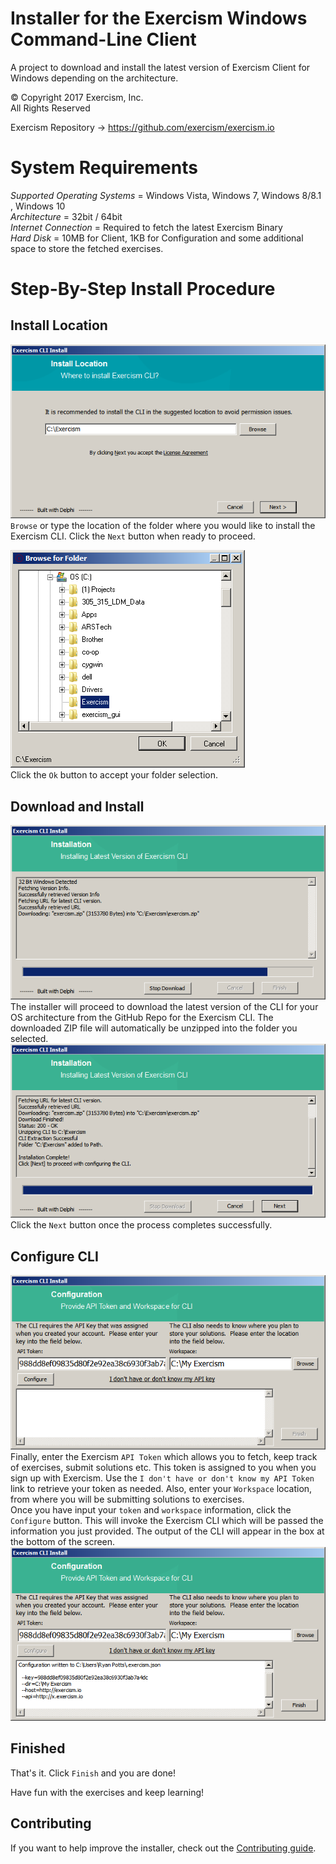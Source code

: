 # Installer for the Exercism Windows Command-Line Client
A project to download and install the latest version of Exercism Client for Windows depending on the architecture.

© Copyright 2017 Exercism, Inc.  
All Rights Reserved  

Exercism Repository -> https://github.com/exercism/exercism.io

# System Requirements  
  *Supported Operating Systems* = Windows Vista, Windows 7, Windows 8/8.1 , Windows 10  
  *Architecture* = 32bit / 64bit  
  *Internet Connection* = Required to fetch the latest Exercism Binary  
  *Hard Disk* = 10MB for Client, 1KB for Configuration and some additional space to store the fetched exercises.  
    
    
    


# Step-By-Step Install Procedure    
## Install Location  
 ![Install Location](img/installLocation.png)  
 `Browse` or type the location of the folder where you would like to install the Exercism CLI.  Click the `Next` button when ready to proceed.  
 
 
 ![browse](img/browse.png)  
Click the `Ok` button to accept your folder selection.

## Download and Install  
 ![Client Download Form](img/install.png)  
 The installer will proceed to download the latest version of the CLI for your OS architecture from the GitHub Repo for the Exercism CLI.  The downloaded ZIP file will automatically be unzipped into the folder you selected.  
 ![download success](img/installFinish.png)  
 Click the `Next` button once the process completes successfully.  
 
## Configure CLI  
 ![Configure api token](img/configure.png)  
 Finally, enter the Exercism `API Token` which allows you to fetch, keep track of exercises, submit solutions etc.  This token is assigned to you when you sign up with Exercism.  Use the `I don't have or don't know my API Token` link to retrieve your token as needed.  Also, enter your `Workspace` location, from where you will be submitting solutions to exercises.  
 Once you have input your `token` and `workspace` information, click the `Configure` button.  This will invoke the Exercism CLI which will be passed the information you just provided.  The output of the CLI will appear in the box at the bottom of the screen.  
 ![finished](img/configureFinish.png)
 
## Finished  
That's it. Click `Finish` and you are done!
   
  
  
Have fun with the exercises and keep learning!


## Contributing

If you want to help improve the installer, check out the [Contributing guide](CONTRIBUTING.md).
